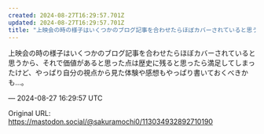 ```yaml
---
created: 2024-08-27T16:29:57.701Z
updated: 2024-08-27T16:29:57.701Z
title: "上映会の時の様子はいくつかのブログ記事を合わせたらほぼカバーされていると思うから[...]"
---
```


<p>上映会の時の様子はいくつかのブログ記事を合わせたらほぼカバーされていると思うから、それで価値があると思った点は歴史に残ると思ったら満足してしまったけど、やっぱり自分の視点から見た体験や感想もやっぱり書いておくべきかも…。</p>

&mdash; 2024-08-27 16:29:57 UTC

Original URL: https://mastodon.social/@sakuramochi0/113034932892710190
